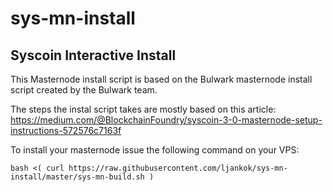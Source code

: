 # sys-mn-install

## Syscoin Interactive Install

This Masternode install script is based on the Bulwark masternode install script created by the Bulwark team.

The steps the instal script takes are mostly based on this article:
https://medium.com/@BlockchainFoundry/syscoin-3-0-masternode-setup-instructions-572576c7163f

To install your masternode issue the following command on your VPS:

```bash <( curl https://raw.githubusercontent.com/ljankok/sys-mn-install/master/sys-mn-build.sh )```

